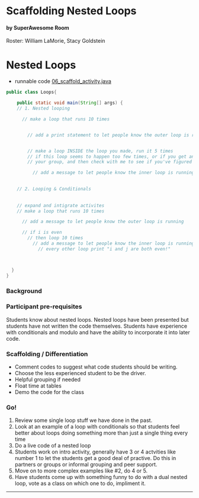 # Scaffolding Nested Loops
#### by SuperAwesome Room
Roster: William LaMorie, Stacy Goldstein

# Nested Loops 
* runnable code [06_scaffold_activity.java](https://replit.com/@mrlamorie/cohort-3-summer-work-mrlamorie#methods/06_scaffold_activity.java)

```java
public class Loops{

    public static void main(String[] args) {
    // 1. Nested looping

      // make a loop that runs 10 times


        // add a print statement to let people know the outer loop is running


        // make a loop INSIDE the loop you made, run it 5 times
        // if this loop seems to happen too few times, or if you get an error, talk it out with
        // your group, and then check with me to see if you've figured out why

          // add a message to let people know the inner loop is running

    
  	// 2. Looping & Conditionals
    
    
    // expand and intigrate activites
    // make a loop that runs 10 times

      // add a message to let people know the outer loop is running

      // if i is even
        // then loop 10 times
          // add a message to let people know the inner loop is running
            // every other loop print "i and j are both even!"



  }
}
````

### Background


### Participant pre-requisites
Students know about nested loops. Nested loops have been presented but students have not written the code themselves. Students have experience with conditionals and modulo and have the ability to incorporate it into later code. 


### Scaffolding / Differentiation 
* Comment codes to suggest what code students should be writing. 
* Choose the less experienced student to be the driver.
* Helpful grouping if needed
* Float time at tables
* Demo the code for the class 


### Go!
1. Review some single loop stuff we have done in the past.
1. Look at an example of a loop with conditionals so that students feel better about loops doing something more than just a single thing every time
1. Do a live code of a nested loop
1. Students work on intro activity, generally have 3 or 4 actvities like number 1 to let the students get a good deal of practive. Do this in partners or groups or informal grouping and peer support. 
1. Move on to more complex examples like #2, do 4 or 5.
1. Have students come up with something funny to do with a dual nested loop, vote as a class on which one to do, impliment it.



* * *

